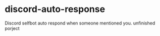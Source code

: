 # discord-auto-response
Discord selfbot auto respond when someone mentioned you.
unfinished porject
